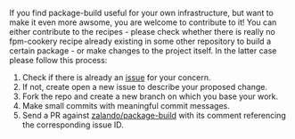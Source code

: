 
If you find package-build useful for your own infrastructure, but want to make it even more awsome, you are welcome to contribute to it!
You can either contribute to the recipes - please check whether there is really no fpm-cookery recipe already existing in some other repository to build a certain package - or make changes to the project itself. In the latter case please follow this process:

1. Check if there is already an [issue](https://github.com/zalando/package-build/issues) for your concern.
1. If not, create open a new issue to describe your proposed change.
1. Fork the repo and create a new branch on which you base your work.
1. Make small commits with meaningful commit messages.
1. Send a PR against [zalando/package-build](https://github.com/zalando/package-build) with its comment referencing the corresponding issue ID.

